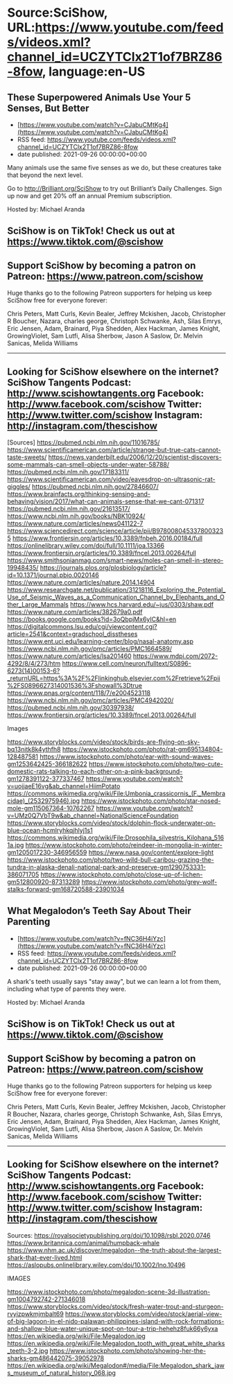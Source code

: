 # Source:SciShow, URL:https://www.youtube.com/feeds/videos.xml?channel_id=UCZYTClx2T1of7BRZ86-8fow, language:en-US

## These Superpowered Animals Use Your 5 Senses, But Better
 - [https://www.youtube.com/watch?v=CJabuCMtKg4](https://www.youtube.com/watch?v=CJabuCMtKg4)
 - RSS feed: https://www.youtube.com/feeds/videos.xml?channel_id=UCZYTClx2T1of7BRZ86-8fow
 - date published: 2021-09-26 00:00:00+00:00

Many animals use the same five senses as we do, but these creatures take that beyond the next level.

Go to http://Brilliant.org/SciShow to try out Brilliant’s Daily Challenges. Sign up now and get 20% off an annual Premium subscription.

Hosted by: Michael Aranda

SciShow is on TikTok!  Check us out at https://www.tiktok.com/@scishow 
----------
Support SciShow by becoming a patron on Patreon: https://www.patreon.com/scishow
----------
Huge thanks go to the following Patreon supporters for helping us keep SciShow free for everyone forever:

Chris Peters, Matt Curls, Kevin Bealer, Jeffrey Mckishen, Jacob, Christopher R Boucher, Nazara, charles george, Christoph Schwanke, Ash, Silas Emrys, Eric Jensen, Adam, Brainard, Piya Shedden, Alex Hackman, James Knight, GrowingViolet, Sam Lutfi, Alisa Sherbow, Jason A Saslow, Dr. Melvin Sanicas, Melida Williams

----------
Looking for SciShow elsewhere on the internet?
SciShow Tangents Podcast: http://www.scishowtangents.org
Facebook: http://www.facebook.com/scishow
Twitter: http://www.twitter.com/scishow
Instagram: http://instagram.com/thescishow
----------
[Sources]
https://pubmed.ncbi.nlm.nih.gov/11016785/ https://www.scientificamerican.com/article/strange-but-true-cats-cannot-taste-sweets/ 
https://news.vanderbilt.edu/2006/12/20/scientist-discovers-some-mammals-can-smell-objects-under-water-58788/ 
https://pubmed.ncbi.nlm.nih.gov/17183311/ 
https://www.scientificamerican.com/video/eavesdrop-on-ultrasonic-rat-giggles/ 
https://pubmed.ncbi.nlm.nih.gov/27846607/ 
https://www.brainfacts.org/thinking-sensing-and-behaving/vision/2017/what-can-animals-sense-that-we-cant-071317 
https://pubmed.ncbi.nlm.nih.gov/21613517/ 
https://www.ncbi.nlm.nih.gov/books/NBK10924/ 
https://www.nature.com/articles/news041122-7 
https://www.sciencedirect.com/science/article/pii/B9780080453378003235 
https://www.frontiersin.org/articles/10.3389/fnbeh.2016.00184/full 
https://onlinelibrary.wiley.com/doi/full/10.1111/joa.13366 
https://www.frontiersin.org/articles/10.3389/fncel.2013.00264/full 
https://www.smithsonianmag.com/smart-news/moles-can-smell-in-stereo-19948435/ 
https://journals.plos.org/plosbiology/article?id=10.1371/journal.pbio.0020146 
https://www.nature.com/articles/nature.2014.14904 
https://www.researchgate.net/publication/31218116_Exploring_the_Potential_Use_of_Seismic_Waves_as_a_Communication_Channel_by_Elephants_and_Other_Large_Mammals 
https://www.hcs.harvard.edu/~jus/0303/shaw.pdf 
https://www.nature.com/articles/382679a0.pdf 
https://books.google.com/books?id=3oQbpjMx6yIC&hl=en 
https://digitalcommons.lsu.edu/cgi/viewcontent.cgi?article=2541&context=gradschool_disstheses 
https://www.ent.uci.edu/learning-center/blog/nasal-anatomy.asp 
https://www.ncbi.nlm.nih.gov/pmc/articles/PMC1664589/ 
​​https://www.nature.com/articles/lsa201460 
https://www.mdpi.com/2072-4292/8/4/273/htm 
https://www.cell.com/neuron/fulltext/S0896-6273(14)00153-6?_returnURL=https%3A%2F%2Flinkinghub.elsevier.com%2Fretrieve%2Fpii%2FS0896627314001536%3Fshowall%3Dtrue
https://www.pnas.org/content/118/7/e2004523118
https://www.ncbi.nlm.nih.gov/pmc/articles/PMC4942020/
https://pubmed.ncbi.nlm.nih.gov/30397938/
https://www.frontiersin.org/articles/10.3389/fncel.2013.00264/full

Images

https://www.storyblocks.com/video/stock/birds-are-flying-on-sky-bq13nitk8k4ythfh8
https://www.istockphoto.com/photo/rat-gm695134804-128487581
https://www.istockphoto.com/photo/ear-with-sound-waves-gm1253642425-366182622
https://www.istockphoto.com/photo/two-cute-domestic-rats-talking-to-each-other-on-a-pink-background-gm1278391122-377337467
https://www.youtube.com/watch?v=uojjaeE16vg&ab_channel=HiimPotato
https://commons.wikimedia.org/wiki/File:Umbonia_crassicornis_(F._Membracidae)_(2532975946).jpg
https://www.istockphoto.com/photo/star-nosed-mole-gm115067364-10762267
https://www.youtube.com/watch?v=UMz0Q7VbT9w&ab_channel=NationalScienceFoundation
https://www.storyblocks.com/video/stock/dolphin-flock-underwater-on-blue-ocean-hcmlryhkqjhlyj1s1
https://commons.wikimedia.org/wiki/File:Drosophila_silvestris_Kilohana_5161a.jpg
https://www.istockphoto.com/photo/reindeer-in-mongolia-in-winter-gm1205017230-346956559
https://www.nasa.gov/content/explore-light
https://www.istockphoto.com/photo/two-wild-bull-caribou-grazing-the-tundra-in-alaska-denali-national-park-and-preserve-gm1290753331-386071705
https://www.istockphoto.com/photo/close-up-of-lichen-gm512800920-87313289
https://www.istockphoto.com/photo/grey-wolf-stalks-forward-gm168720588-23901034

## What Megalodon’s Teeth Say About Their Parenting
 - [https://www.youtube.com/watch?v=fNC36H4iYzc](https://www.youtube.com/watch?v=fNC36H4iYzc)
 - RSS feed: https://www.youtube.com/feeds/videos.xml?channel_id=UCZYTClx2T1of7BRZ86-8fow
 - date published: 2021-09-26 00:00:00+00:00

A shark's teeth usually says "stay away", but we can learn a lot from them, including what type of parents they were. 

Hosted by: Michael Aranda

SciShow is on TikTok!  Check us out at https://www.tiktok.com/@scishow 
----------
Support SciShow by becoming a patron on Patreon: https://www.patreon.com/scishow
----------
Huge thanks go to the following Patreon supporters for helping us keep SciShow free for everyone forever:

Chris Peters, Matt Curls, Kevin Bealer, Jeffrey Mckishen, Jacob, Christopher R Boucher, Nazara, charles george, Christoph Schwanke, Ash, Silas Emrys, Eric Jensen, Adam, Brainard, Piya Shedden, Alex Hackman, James Knight, GrowingViolet, Sam Lutfi, Alisa Sherbow, Jason A Saslow, Dr. Melvin Sanicas, Melida Williams

----------
Looking for SciShow elsewhere on the internet?
SciShow Tangents Podcast: http://www.scishowtangents.org
Facebook: http://www.facebook.com/scishow
Twitter: http://www.twitter.com/scishow
Instagram: http://instagram.com/thescishow
----------
Sources:
https://royalsocietypublishing.org/doi/10.1098/rsbl.2020.0746
https://www.britannica.com/animal/humpback-whale
https://www.nhm.ac.uk/discover/megalodon--the-truth-about-the-largest-shark-that-ever-lived.html 
https://aslopubs.onlinelibrary.wiley.com/doi/10.1002/lno.10496

IMAGES

https://www.istockphoto.com/photo/megalodon-scene-3d-illustration-gm1004792742-271346018
https://www.storyblocks.com/video/stock/fresh-water-trout-and-sturgeon-rvyizpwkmjmbalt69
https://www.storyblocks.com/video/stock/aerial-view-of-big-lagoon-in-el-nido-palawan-philippines-island-with-rock-formations-and-shallow-blue-water-unique-spot-on-tour-a-trip-hehehz8fuk66y6yxa
https://en.wikipedia.org/wiki/File:Megalodon.jpg
https://en.wikipedia.org/wiki/File:Megalodon_tooth_with_great_white_sharks_teeth-3-2.jpg
https://www.istockphoto.com/photo/showing-her-the-sharks-gm486442075-39052978
https://en.wikipedia.org/wiki/Megalodon#/media/File:Megalodon_shark_jaws_museum_of_natural_history_068.jpg

